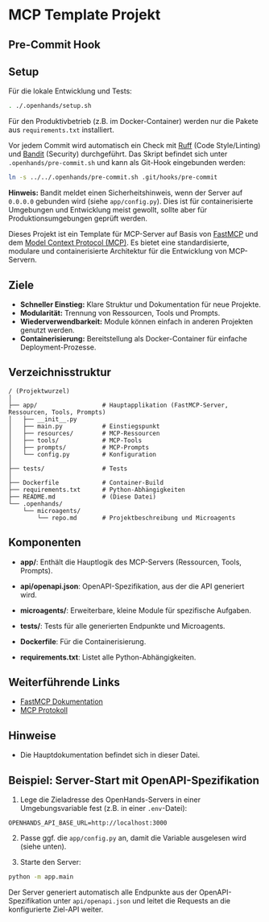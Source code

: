 # MCP Template Projekt

## Pre-Commit Hook
## Setup

Für die lokale Entwicklung und Tests:

```bash
. ./.openhands/setup.sh
```

Für den Produktivbetrieb (z.B. im Docker-Container) werden nur die Pakete aus `requirements.txt` installiert.



Vor jedem Commit wird automatisch ein Check mit [Ruff](https://github.com/astral-sh/ruff) (Code Style/Linting) und [Bandit](https://github.com/PyCQA/bandit) (Security) durchgeführt. Das Skript befindet sich unter `.openhands/pre-commit.sh` und kann als Git-Hook eingebunden werden:

```bash
ln -s ../../.openhands/pre-commit.sh .git/hooks/pre-commit
```

**Hinweis:** Bandit meldet einen Sicherheitshinweis, wenn der Server auf `0.0.0.0` gebunden wird (siehe `app/config.py`). Dies ist für containerisierte Umgebungen und Entwicklung meist gewollt, sollte aber für Produktionsumgebungen geprüft werden.


Dieses Projekt ist ein Template für MCP-Server auf Basis von [FastMCP](https://gofastmcp.com) und dem [Model Context Protocol (MCP)](https://modelcontextprotocol.io/introduction). Es bietet eine standardisierte, modulare und containerisierte Architektur für die Entwicklung von MCP-Servern.

## Ziele
- **Schneller Einstieg:** Klare Struktur und Dokumentation für neue Projekte.
- **Modularität:** Trennung von Ressourcen, Tools und Prompts.
- **Wiederverwendbarkeit:** Module können einfach in anderen Projekten genutzt werden.
- **Containerisierung:** Bereitstellung als Docker-Container für einfache Deployment-Prozesse.

## Verzeichnisstruktur

```
/ (Projektwurzel)
│
├── app/                  # Hauptapplikation (FastMCP-Server, Ressourcen, Tools, Prompts)
│   ├── __init__.py
│   ├── main.py           # Einstiegspunkt
│   ├── resources/        # MCP-Ressourcen
│   ├── tools/            # MCP-Tools
│   ├── prompts/          # MCP-Prompts
│   └── config.py         # Konfiguration
│
├── tests/                # Tests
│
├── Dockerfile            # Container-Build
├── requirements.txt      # Python-Abhängigkeiten
├── README.md             # (Diese Datei)
└── .openhands/
    └── microagents/
        └── repo.md       # Projektbeschreibung und Microagents
```

## Komponenten
- **app/**: Enthält die Hauptlogik des MCP-Servers (Ressourcen, Tools, Prompts).

- **api/openapi.json**: OpenAPI-Spezifikation, aus der die API generiert wird.
- **microagents/**: Erweiterbare, kleine Module für spezifische Aufgaben.
- **tests/**: Tests für alle generierten Endpunkte und Microagents.

- **Dockerfile**: Für die Containerisierung.
- **requirements.txt**: Listet alle Python-Abhängigkeiten.

## Weiterführende Links
- [FastMCP Dokumentation](https://gofastmcp.com)
- [MCP Protokoll](https://modelcontextprotocol.io/introduction)

## Hinweise
- Die Hauptdokumentation befindet sich in dieser Datei.

## Beispiel: Server-Start mit OpenAPI-Spezifikation

1. Lege die Zieladresse des OpenHands-Servers in einer Umgebungsvariable fest (z.B. in einer `.env`-Datei):

```
OPENHANDS_API_BASE_URL=http://localhost:3000
```

2. Passe ggf. die `app/config.py` an, damit die Variable ausgelesen wird (siehe unten).

3. Starte den Server:

```bash
python -m app.main
```

Der Server generiert automatisch alle Endpunkte aus der OpenAPI-Spezifikation unter `api/openapi.json` und leitet die Requests an die konfigurierte Ziel-API weiter.

